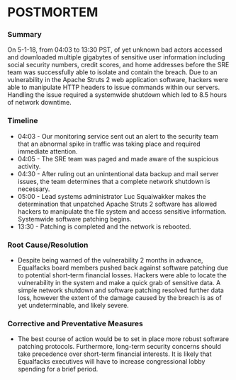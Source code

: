 # POSTMORTEM
### Summary
On 5-1-18, from 04:03 to 13:30 PST, of yet unknown bad actors accessed and downloaded multiple gigabytes of sensitive user information including social security numbers, credit scores, and home addresses before the SRE team was successfully able to isolate and contain the breach. Due to an vulnerability in the Apache Struts 2 web application software, hackers were able to manipulate HTTP headers to issue commands within our servers. Handling the issue required a systemwide shutdown which led to 8.5 hours of network downtime.

### Timeline
- 04:03 - Our monitoring service sent out an alert to the security team that an abnormal spike in traffic was taking place and required immediate attention.
- 04:05 - The SRE team was paged and made aware of the suspicious activity.
- 04:30 - After ruling out an unintentional data backup and mail server issues, the team determines that a complete network shutdown is necessary.
- 05:00 - Lead systems administrator Luc Squaiwakker makes the determination that unpatched Apache Struts 2 software has allowed hackers to manipulate the file system and access sensitive information. Systemwide software patching begins.
- 13:30 - Patching is completed and the network is rebooted.

### Root Cause/Resolution
- Despite being warned of the vulnerability 2 months in advance, Equalfacks board members pushed back against software patching due to potential short-term financial losses. Hackers were able to locate the vulnerability in the system and make a quick grab of sensitive data. A simple network shutdown and software patching resolved further data loss, however the extent of the damage caused by the breach is as of yet undeterminable, and likely severe.

### Corrective and Preventative Measures
- The best course of action would be to set in place more robust software patching protocols. Furthermore, long-term security concerns should take precedence over short-term financial interests. It is likely that Equalfacks executives will have to increase congressional lobby spending for a brief period.

